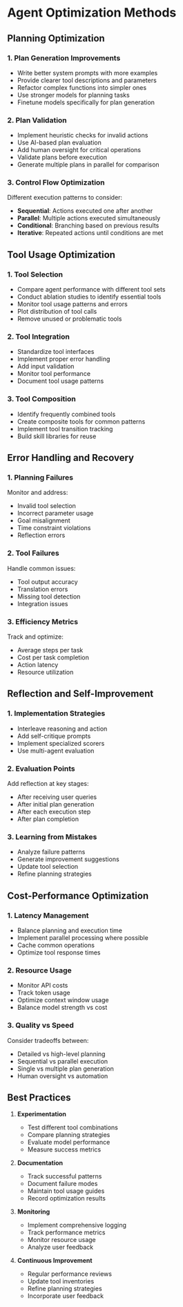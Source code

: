 # Agent Optimization Methods



## Planning Optimization

### 1. Plan Generation Improvements

- Write better system prompts with more examples
- Provide clearer tool descriptions and parameters
- Refactor complex functions into simpler ones
- Use stronger models for planning tasks
- Finetune models specifically for plan generation

### 2. Plan Validation

- Implement heuristic checks for invalid actions
- Use AI-based plan evaluation
- Add human oversight for critical operations
- Validate plans before execution
- Generate multiple plans in parallel for comparison

### 3. Control Flow Optimization

Different execution patterns to consider:
- **Sequential**: Actions executed one after another
- **Parallel**: Multiple actions executed simultaneously
- **Conditional**: Branching based on previous results
- **Iterative**: Repeated actions until conditions are met

## Tool Usage Optimization

### 1. Tool Selection

- Compare agent performance with different tool sets
- Conduct ablation studies to identify essential tools
- Monitor tool usage patterns and errors
- Plot distribution of tool calls
- Remove unused or problematic tools

### 2. Tool Integration

- Standardize tool interfaces
- Implement proper error handling
- Add input validation
- Monitor tool performance
- Document tool usage patterns

### 3. Tool Composition

- Identify frequently combined tools
- Create composite tools for common patterns
- Implement tool transition tracking
- Build skill libraries for reuse

## Error Handling and Recovery

### 1. Planning Failures
Monitor and address:

- Invalid tool selection
- Incorrect parameter usage
- Goal misalignment
- Time constraint violations
- Reflection errors

### 2. Tool Failures

Handle common issues:

- Tool output accuracy
- Translation errors
- Missing tool detection
- Integration issues

### 3. Efficiency Metrics
Track and optimize:

- Average steps per task
- Cost per task completion
- Action latency
- Resource utilization

## Reflection and Self-Improvement

### 1. Implementation Strategies

- Interleave reasoning and action
- Add self-critique prompts
- Implement specialized scorers
- Use multi-agent evaluation

### 2. Evaluation Points

Add reflection at key stages:

- After receiving user queries
- After initial plan generation
- After each execution step
- After plan completion

### 3. Learning from Mistakes

- Analyze failure patterns
- Generate improvement suggestions
- Update tool selection
- Refine planning strategies

## Cost-Performance Optimization

### 1. Latency Management

- Balance planning and execution time
- Implement parallel processing where possible
- Cache common operations
- Optimize tool response times

### 2. Resource Usage

- Monitor API costs
- Track token usage
- Optimize context window usage
- Balance model strength vs cost

### 3. Quality vs Speed

Consider tradeoffs between:

- Detailed vs high-level planning
- Sequential vs parallel execution
- Single vs multiple plan generation
- Human oversight vs automation

## Best Practices

1. **Experimentation**

    - Test different tool combinations
    - Compare planning strategies
    - Evaluate model performance
    - Measure success metrics

2. **Documentation**

    - Track successful patterns
    - Document failure modes
    - Maintain tool usage guides
    - Record optimization results

3. **Monitoring**

    - Implement comprehensive logging
    - Track performance metrics
    - Monitor resource usage
    - Analyze user feedback

4. **Continuous Improvement**

    - Regular performance reviews
    - Update tool inventories
    - Refine planning strategies
    - Incorporate user feedback
